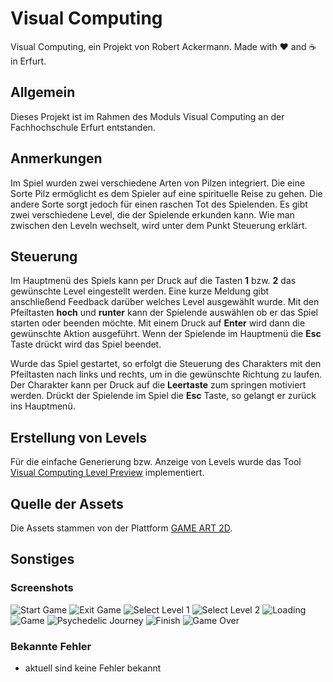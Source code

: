 # Visual Computing

Visual Computing, ein Projekt von Robert Ackermann. Made with ♥ and ☕ in Erfurt.

## Allgemein

Dieses Projekt ist im Rahmen des Moduls Visual Computing an der Fachhochschule Erfurt entstanden.

## Anmerkungen

Im Spiel wurden zwei verschiedene Arten von Pilzen integriert. Die eine Sorte Pilz ermöglicht es dem Spieler auf eine spirituelle Reise zu gehen. Die andere Sorte sorgt jedoch für einen raschen Tot des Spielenden.
Es gibt zwei verschiedene Level, die der Spielende erkunden kann. Wie man zwischen den Leveln wechselt, wird unter dem Punkt Steuerung erklärt.

## Steuerung

Im Hauptmenü des Spiels kann per Druck auf die Tasten **1** bzw. **2** das gewünschte Level eingestellt werden. Eine kurze Meldung gibt anschließend Feedback darüber welches Level ausgewählt wurde. Mit den Pfeiltasten **hoch** und **runter** kann der Spielende auswählen ob er das Spiel starten oder beenden möchte. Mit einem Druck auf **Enter** wird dann die gewünschte Aktion ausgeführt. Wenn der Spielende im Hauptmenü die **Esc** Taste drückt wird das Spiel beendet.

Wurde das Spiel gestartet, so erfolgt die Steuerung des Charakters mit den Pfeiltasten nach links und rechts, um in die gewünschte Richtung zu laufen. Der Charakter kann per Druck auf die **Leertaste** zum springen motiviert werden. Drückt der Spielende im Spiel die **Esc** Taste, so gelangt er zurück ins Hauptmenü.

## Erstellung von Levels

Für die einfache Generierung bzw. Anzeige von Levels wurde das Tool [Visual Computing Level Preview](https://www.github.com/batzlov/visual-computing-level-preview) implementiert.

## Quelle der Assets

Die Assets stammen von der Plattform [GAME ART 2D](https://www.gameart2d.com/).

## Sonstiges

### Screenshots

![Start Game](./source/ressources/screenshots/start.png)
![Exit Game](./source/ressources/screenshots/exit.png)
![Select Level 1](./source/ressources/screenshots/select-level-1.png)
![Select Level 2](./source/ressources/screenshots/select-level-2.png)
![Loading](./source/ressources/screenshots/loading.png)
![Game](./source/ressources/screenshots/game.png)
![Psychedelic Journey](./source/ressources/screenshots/psychedelic-journey.png)
![Finish](./source/ressources/screenshots/finish.png)
![Game Over](./source/ressources/screenshots/game-over.png)

### Bekannte Fehler

-   aktuell sind keine Fehler bekannt
